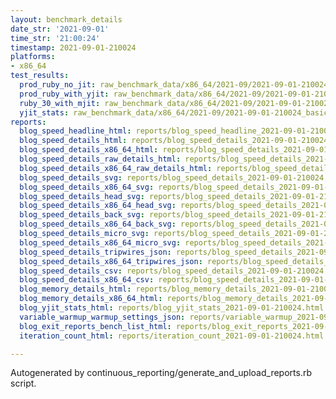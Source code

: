 ```yaml
---
layout: benchmark_details
date_str: '2021-09-01'
time_str: '21:00:24'
timestamp: 2021-09-01-210024
platforms:
- x86_64
test_results:
  prod_ruby_no_jit: raw_benchmark_data/x86_64/2021-09/2021-09-01-210024_basic_benchmark_prod_ruby_no_jit.json
  prod_ruby_with_yjit: raw_benchmark_data/x86_64/2021-09/2021-09-01-210024_basic_benchmark_prod_ruby_with_yjit.json
  ruby_30_with_mjit: raw_benchmark_data/x86_64/2021-09/2021-09-01-210024_basic_benchmark_ruby_30_with_mjit.json
  yjit_stats: raw_benchmark_data/x86_64/2021-09/2021-09-01-210024_basic_benchmark_yjit_stats.json
reports:
  blog_speed_headline_html: reports/blog_speed_headline_2021-09-01-210024.html
  blog_speed_details_html: reports/blog_speed_details_2021-09-01-210024.html
  blog_speed_details_x86_64_html: reports/blog_speed_details_2021-09-01-210024.x86_64.html
  blog_speed_details_raw_details_html: reports/blog_speed_details_2021-09-01-210024.raw_details.html
  blog_speed_details_x86_64_raw_details_html: reports/blog_speed_details_2021-09-01-210024.x86_64.raw_details.html
  blog_speed_details_svg: reports/blog_speed_details_2021-09-01-210024.svg
  blog_speed_details_x86_64_svg: reports/blog_speed_details_2021-09-01-210024.x86_64.svg
  blog_speed_details_head_svg: reports/blog_speed_details_2021-09-01-210024.head.svg
  blog_speed_details_x86_64_head_svg: reports/blog_speed_details_2021-09-01-210024.x86_64.head.svg
  blog_speed_details_back_svg: reports/blog_speed_details_2021-09-01-210024.back.svg
  blog_speed_details_x86_64_back_svg: reports/blog_speed_details_2021-09-01-210024.x86_64.back.svg
  blog_speed_details_micro_svg: reports/blog_speed_details_2021-09-01-210024.micro.svg
  blog_speed_details_x86_64_micro_svg: reports/blog_speed_details_2021-09-01-210024.x86_64.micro.svg
  blog_speed_details_tripwires_json: reports/blog_speed_details_2021-09-01-210024.tripwires.json
  blog_speed_details_x86_64_tripwires_json: reports/blog_speed_details_2021-09-01-210024.x86_64.tripwires.json
  blog_speed_details_csv: reports/blog_speed_details_2021-09-01-210024.csv
  blog_speed_details_x86_64_csv: reports/blog_speed_details_2021-09-01-210024.x86_64.csv
  blog_memory_details_html: reports/blog_memory_details_2021-09-01-210024.html
  blog_memory_details_x86_64_html: reports/blog_memory_details_2021-09-01-210024.x86_64.html
  blog_yjit_stats_html: reports/blog_yjit_stats_2021-09-01-210024.html
  variable_warmup_warmup_settings_json: reports/variable_warmup_2021-09-01-210024.warmup_settings.json
  blog_exit_reports_bench_list_html: reports/blog_exit_reports_2021-09-01-210024.bench_list.html
  iteration_count_html: reports/iteration_count_2021-09-01-210024.html

---
```

Autogenerated by continuous_reporting/generate_and_upload_reports.rb script.
